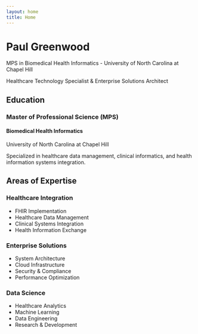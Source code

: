 ```yaml
---
layout: home
title: Home
---
```


<div class="hero">
    <h1>Paul Greenwood</h1>
    <p class="hero-subtitle">MPS in Biomedical Health Informatics - University of North Carolina at Chapel Hill</p>
    <p class="hero-description">Healthcare Technology Specialist & Enterprise Solutions Architect</p>
</div>

<div class="education-section">
    <div class="education-card">
        <div class="education-header">
            <i class="fas fa-graduation-cap"></i>
            <h2>Education</h2>
        </div>
        <div class="education-content">
            <div class="degree">
                <h3>Master of Professional Science (MPS)</h3>
                <h4>Biomedical Health Informatics</h4>
                <p class="institution">University of North Carolina at Chapel Hill</p>
                <p class="degree-description">Specialized in healthcare data management, clinical informatics, and health information systems integration.</p>
            </div>
        </div>
    </div>
</div>

<div class="expertise">
    <h2>Areas of Expertise</h2>
    <div class="expertise-grid">
        <div class="expertise-card">
            <h3>Healthcare Integration</h3>
            <ul>
                <li>FHIR Implementation</li>
                <li>Healthcare Data Management</li>
                <li>Clinical Systems Integration</li>
                <li>Health Information Exchange</li>
            </ul>
        </div>
        <div class="expertise-card">
            <h3>Enterprise Solutions</h3>
            <ul>
                <li>System Architecture</li>
                <li>Cloud Infrastructure</li>
                <li>Security & Compliance</li>
                <li>Performance Optimization</li>
            </ul>
        </div>
        <div class="expertise-card">
            <h3>Data Science</h3>
            <ul>
                <li>Healthcare Analytics</li>
                <li>Machine Learning</li>
                <li>Data Engineering</li>
                <li>Research & Development</li>
            </ul>
        </div>
    </div>
</div> 
